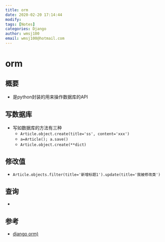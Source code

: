 ```yaml
---
title: orm
date: 2020-02-20 17:14:44
modify: 
tags: [Notes]
categories: Django
author: wmsj100
email: wmsj100@hotmail.com
---
```


# orm

## 概要

- 是python封装的用来操作数据库的API

## 写数据库

- 写如数据库的方法有三种
	- `Article.object.create(title='ss', content='xxx')`
	- `a=Article(); a.save()`
	- `Article.object.create(**dict)`

## 修改值

- `Article.objects.filter(title='新增标题1').update(title='我被修改类')`

## 查询

- 

## 参考

- [django orm)](https://www.django.cn/course/show-18.html)
